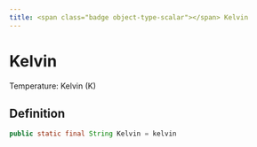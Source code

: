 ```yaml
---
title: <span class="badge object-type-scalar"></span> Kelvin
---
```

# <span class="badge object-type-scalar"></span> Kelvin

Temperature: Kelvin (K)

## Definition

```java
public static final String Kelvin = kelvin
```
